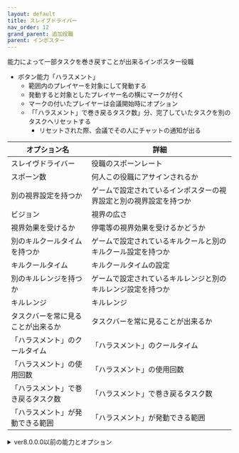 ```yaml
---
layout: default
title: スレイブドライバー
nav_order: 12
grand_parent: 追加役職
parent: インポスター
---
```


能力によって一部タスクを巻き戻すことが出来るインポスター役職
- ボタン能力「ハラスメント」
  - 範囲内のプレイヤーを対象にして発動する
  - 発動すると対象としたプレイヤー名の横にマークが付く
  - マークの付いたプレイヤーは会議開始時にオプション
  - 「「ハラスメント」で巻き戻るタスク数」分、完了していたタスクを別のタスクへリセットする
    - リセットされた際、会議でその人にチャットの通知が出る


|  オプション名 |  詳細  |
| ---- | ---- |
|  スレイヴドライバー  | 役職のスポーンレート |
|  スポーン数  | 何人この役職にアサインされるか |
|  別の視界設定を持つか  |  ゲームで設定されているインポスターの視界設定と別の視界設定を持つか  |
|  ビジョン  |  視界の広さ  |
|  視界効果を受けるか  |  停電等の視界効果を受けるかどうか  |
|  別のキルクールタイムを持つか  | ゲームで設定されているキルクールと別のキルクール設定を持つか |
|  キルクールタイム  |  キルクールタイムの設定  |
|  別のキルレンジを持つか  |  ゲームで設定されているキルレンジと別のキルレンジ設定を持つか  |
|  キルレンジ  |  キルレンジ  |
|  タスクバーを常に見ることが出来るか  | タスクバーを常に見ることが出来るか |
| 「ハラスメント」のクールタイム  | 「ハラスメント」のクールタイム |
| 「ハラスメント」の使用回数  | 「ハラスメント」の使用回数 |
| 「ハラスメント」で巻き戻るタスク数  | 「ハラスメント」で巻き戻るタスク数 |
| 「ハラスメント」が発動できる範囲  | 「ハラスメント」が発動できる範囲 |

<details>
<summary>ver8.0.0.0以前の能力とオプション</summary>
キルしたプレイヤーのタスク進捗によって効果を得るインポスター役職(如月ラギさん提案)
- 効果には「ボーナスキル」と「特攻」が存在する
- 「ボーナスキル」と「特攻」両方が適用される場合、「特攻」だけが適用される
- タスクを持たないプレイヤーをキルした場合、設定された確率で「ボーナスキル」か「特攻」のキルクール減少だけ適用される
  - 「ボーナスキル」
    - キルクールが設定値分減少する
    - 発動条件
      - 「全体のタスク進捗率」が「プレイヤーのタスク進捗率」+「「ボーナスキル」が発生しない全体のタスク進捗からの遅れ」より大きい場合
  - 「特攻」
    - キルクールが「ボーナスキル」より多く減少し、更にキルしたプレイヤーにタスクを設定分ランダムに追加する
    - 発動条件
      1. 一定時間経過後、全体のタスク進捗に対してキルしたプレイヤーのタスク進捗が著しく低い
         - a.の一定時間は「ゲーム開始から「特攻」が入らない時間」で決定される
         - 内部処理
           - 全体のタスク進捗率とキルしたプレイヤーのタスク進捗率の差が50％以上、もしくはタスク完了数が0～2
      2. 一定時間経過後、全体のタスク進捗率がタスクを持つプレイヤーの生存者に対して少ない場合
         - b.の一定時間は 「生存者とタスク進捗による「特攻」が入るようになる時間」で決定される
         - 内部処理
           - 「全体のタスク進捗率」が「タスクを持つプレイヤーの生存者率」より低い


|  オプション名 |  詳細  |
| ---- | ---- |
|  スレイヴドライバー  | 役職のスポーンレート |
|  スポーン数  | 何人この役職にアサインされるか |
|  別の視界設定を持つか  |  ゲームで設定されているインポスターの視界設定と別の視界設定を持つか  |
|  ビジョン  |  視界の広さ  |
|  視界効果を受けるか  |  停電等の視界効果を受けるかどうか  |
|  別のキルクールタイムを持つか  | ゲームで設定されているキルクールと別のキルクール設定を持つか |
|  キルクールタイム  |  キルクールタイムの設定  |
|  別のキルレンジを持つか  |  ゲームで設定されているキルレンジと別のキルレンジ設定を持つか  |
|  キルレンジ  |  キルレンジ  |
|  「ボーナスキル」が発生しない全体のタスク進捗からの遅れ  |  「ボーナスキル」が発生しない全体のタスク進捗からの遅れ率  |
|  「ボーナスキル」のキルクール減少率  |  「ボーナスキル」発生時のキルクール減少率   |
|  生存者とタスク進捗による「特攻」が入るようになる時間  |  生存者とタスク進捗による「特攻」が入るようになる時間  |
|  「特攻」が入った時のキルクール減少率  |  「特攻」が入った時のキルクール減少率  |
|  タスクを持たない船員をキルしたときの「ボーナスキル」発生の確率  |  タスクを持たない船員をキルしたときの「ボーナスキル」発生の確率  |
|  タスクを持たない船員をキルしたときの「特攻」発生の確率  |  タスクを持たない船員をキルしたときの「特攻」発生の確率  |
|  「特攻」で追加されるコモンタスクの数 |  「特攻」で追加されるコモンタスクの数  |
|  「特攻」で追加される通常タスクの数  |  「特攻」で追加される通常タスクの数  |
|  「特攻」で追加されるロングタスクの数  |  「特攻」で追加されるロングタスクの数  |
</details>